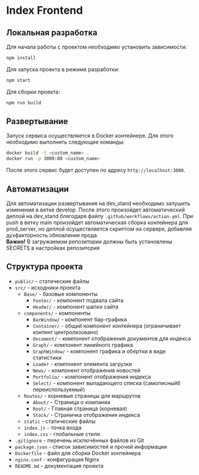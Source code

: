 # Index Frontend

## Локальная разработка

Для начала работы с проектом необходимо установить зависимости:

```bash
npm install
```

Для запуска проекта в режиме разработки:

```bash
npm start
```

Для сборки проекта:

```bash
npm run build
```

## Развертывание

Запуск сервиса осуществляется в Docker контейнере. Для этого необходимо выполнить следующие команды:

```bash
docker build -t <custom_name> .
docker run -p 3000:80 <custom_name>
```

После этого сервис будет доступен по адресу `http://localhost:3000`.

## Автоматизации

Для автоматизации развертывания на dev_stand необходимо запушить изменения в ветке develop. После этого произойдет автоматический деплой на dev_stand блягодаря файлу `.github/workflows/action.yml`.
При push в ветку main произойдет автоматическая сборка контейнера для prod_server, но деплой осуществляется скриптом на сервере, добавляя духфакторность обновления прода.  
**Важно!** В загружаемом репозитории должны быть установлены SECRETS в настройках репозитория

## Структура проекта

- `public/` - статические файлы
- `src/` - исходники проекта
  - `Base/` - базовые компоненты
    - `Footer/` - компонент подвала сайта
    - `Header/` - компонент шапки сайта
  - `components/` - компоненты
    - `BarWindow/` - компонент бар-графика
    - `Container/` - общий компонент контейнера (ограничивает контент центролизовано)
    - `Document/` - компонент отображения документов для индекса
    - `Graph/` - компонент линейного графика
    - `GraphWindow/` - компонент графика и обертки в виде статистики
    - `Loader` - компонент элемента загрузки
    - `News/` - компонент отображения новостей
    - `Portfolio/` - компонент отображения индекса
    - `Select/` - компонент выпадающего списка (самописныйб переиспользуемый)
  - `Routes/` - корневые страницы для маршрутов
    - `About/` - Страница о компании
    - `Root/` - Главная страница (корневая)
    - `Stock/` - Страничка отображения индекса
  - `static` - статические файлы
  - `index.js` - точка входа
  - `index.css` - глобальные стили
- `.gitignore` - перечень исключённых файлов из Git
- `package.json` - список зависимостей и прочей информации
- `Dockerfile` - файл для сборки Docker контейнера
- `nginx.conf` - конфигурация Nginx
- `README.md` - документация проекта


